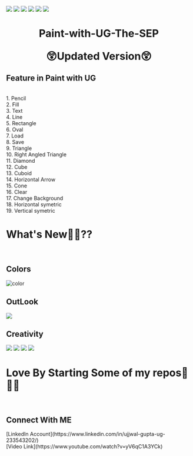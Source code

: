  ![](https://img.shields.io/badge/Programming_Language-c++-blue.svg)
![](https://img.shields.io/badge/Library-Graphics.h-gold.svg)
![](https://img.shields.io/badge/Platform-Desktop_Development-green.svg)
![](https://img.shields.io/badge/Status-Beta-green.svg)
![](https://img.shields.io/badge/Version-CodeBlocks_20.03-red.svg)
![](https://img.shields.io/badge/Version-updated-blue.svg)
<h1><p align="center">Paint-with-UG-The-SEP</p>
<p align="center">😲Updated Version😲</p> </h1>
<h2> Feature in Paint with UG</h2><br>
1. Pencil <br>
2. Fill<br>
3. Text<br>
4. Line <br>
5. Rectangle<br>
6. Oval<br>
7. Load <br>
8. Save<br>
9. Triangle<br>
10. Right Angled Triangle<br>
11. Diamond<br>
12. Cube<br>
13. Cuboid<br>
14. Horizontal Arrow<br>
15. Cone<br>
16. Clear<br>
17. Change Background<br>
18. Horizontal symetric<br>
19. Vertical symetric<br>
<h1>What's New👀👀??</h1><br>

 ## Colors
 ![color](https://user-images.githubusercontent.com/75884061/104131874-5d96c700-539f-11eb-9a13-57f1da378603.png)
 ## OutLook
 <img src="https://github.com/UG-SEP/Project-Guidance/blob/main/Desktop%20Application/Advanced/C%2B%2B/Paint%20With%20UG/screenshot/new%20look.jpg">
 <h2>Creativity</h2> 
 <img src="https://github.com/UG-SEP/Project-Guidance/blob/main/Desktop%20Application/Advanced/C%2B%2B/Paint%20With%20UG/screenshot/Screenshot%202021-02-09%20215935.jpg">
 <img src="https://github.com/UG-SEP/Project-Guidance/blob/main/Desktop%20Application/Advanced/C%2B%2B/Paint%20With%20UG/screenshot/Screenshot%202021-02-09%20223034.jpg">
 <img src="https://github.com/UG-SEP/Project-Guidance/blob/main/Desktop%20Application/Advanced/C%2B%2B/Paint%20With%20UG/screenshot/Screenshot%202021-02-09%20223338.jpg">
 <img src="https://github.com/UG-SEP/Project-Guidance/blob/main/Desktop%20Application/Advanced/C%2B%2B/Paint%20With%20UG/screenshot/Screenshot%202021-02-09%20223744.jpg">
<h1> Love By Starting Some of my repos💖💖💖</h1><br>
<h2>Connect With ME</h2>
[LinkedIn Account](https://www.linkedin.com/in/ujjwal-gupta-ug-233543202/)</br>
[Video Link](https://www.youtube.com/watch?v=yV6qC1A3YCk)</br>

